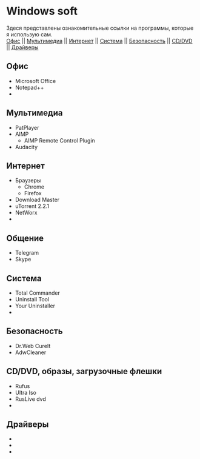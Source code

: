 # Windows soft
Здеся представлены ознакомительные ссылки на программы, которые я использую сам.  
[Офис](#офис) || [Мультимедиа](#мультимедиа) || [Интернет](#интернет) || [Система](#система) || [Безопасность](#безопасность) || [CD/DVD](#cddvd-образы-загрузочные-флешки) || [Драйверы](#райверы)
## Офис
* Microsoft Office
* Notepad++
* 

## Мультимедиа
* PatPlayer
* AIMP
  * AIMP Remote Control Plugin
* Audacity

## Интернет
* Браузеры
  * Chrome
  * Firefox
* Download Master
* uTorrent 2.2.1
* NetWorx
* 

## Общение
* Telegram
* Skype

## Система
* Total Commander
* Uninstall Tool
* Your Uninstaller
* 

## Безопасность
* Dr.Web CureIt
* AdwCleaner

## CD/DVD, образы, загрузочные флешки
* Rufus
* Ultra Iso
* RusLive dvd
* 

## Драйверы
* 
* 
* 
